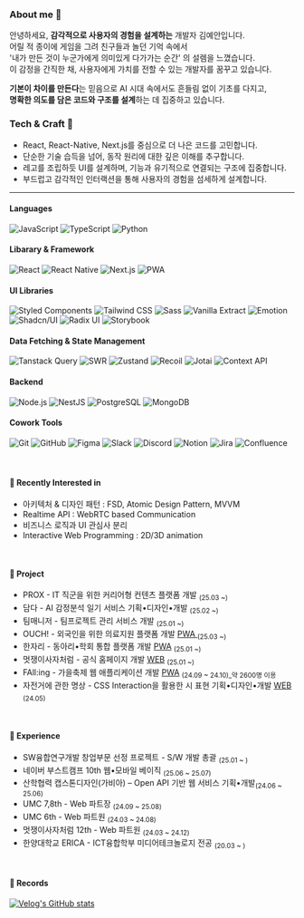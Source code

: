 ### About me 👋
안녕하세요, **감각적으로 사용자의 경험을 설계하는** 개발자 김예안입니다. <br>
어릴 적 종이에 게임을 그려 친구들과 놀던 기억 속에서  <br>
'내가 만든 것이 누군가에게 의미있게 다가가는 순간' 의 설렘을 느꼈습니다.<br>
이 감정을 간직한 채, 사용자에게 가치를 전할 수 있는 개발자를 꿈꾸고 있습니다.<br>

**기본이 차이를 만든다**는 믿음으로 AI 시대 속에서도 흔들림 없이 기초를 다지고, <br> 
**명확한 의도를 담은 코드와 구조를 설계**하는 데 집중하고 있습니다.


### Tech & Craft  🫧
- React, React-Native, Next.js를 중심으로 더 나은 코드를 고민합니다.
- 단순한 기술 습득을 넘어, 동작 원리에 대한 깊은 이해를 추구합니다.
- 레고를 조립하듯 UI를 설계하며, 기능과 유기적으로 연결되는 구조에 집중합니다.
- 부드럽고 감각적인 인터랙션을 통해 사용자의 경험을 섬세하게 설계합니다.

---

#### Languages
<div>
<img src="https://img.shields.io/badge/JavaScript-D8EFFF?style=flat&logo=javascript&logoColor=gray" alt="JavaScript"/>
<img src="https://img.shields.io/badge/TypeScript-D8EFFF?style=flat&logo=typescript&logoColor=black" alt="TypeScript"/>
<img src="https://img.shields.io/badge/Python-D8EFFF?style=flat&logo=python&logoColor=black" alt="Python"/>
</div>

#### Libarary & Framework
<div>
  <img src="https://img.shields.io/badge/React-B7D4FF?style=flat&logo=react&logoColor=black" alt="React"/>
  <img src="https://img.shields.io/badge/React_Native-B7D4FF?style=flat&logo=react&logoColor=black" alt="React Native"/>
  <img src="https://img.shields.io/badge/Next.js-B7D4FF?style=flat&logo=nextdotjs&logoColor=black" alt="Next.js"/>
<!--   <img src="https://img.shields.io/badge/Three.js-B7D4FF?style=flat&logo=threedotjs&logoColor=black" alt="Three.js"/> -->
  <img src="https://img.shields.io/badge/PWA-B7D4FF?style=flat&logo=pwa&logoColor=black" alt="PWA"/>
</div>

#### UI Libraries

<div>
<img src="https://img.shields.io/badge/Styled Components-E6CDFF?style=flat&logo=styled-components&logoColor=black" alt="Styled Components"/>
<img src="https://img.shields.io/badge/Tailwind CSS-E6CDFF?style=flat&logo=tailwindcss&logoColor=black" alt="Tailwind CSS"/>
<img src="https://img.shields.io/badge/Sass-E6CDFF?style=flat&logo=sass&logoColor=black" alt="Sass"/>
<img src="https://img.shields.io/badge/🍦 Vanilla Extract-E6CDFF?style=flat&logo=none&logoColor=black" alt="Vanilla Extract"/>
<img src="https://img.shields.io/badge/👩‍🎤 Emotion-E6CDFF?style=flat&logo=none&logoColor=black" alt="Emotion"/>
<img src="https://img.shields.io/badge/shadcn/ui-E6CDFF?style=flat&logo=shadcn/ui&logoColor=black" alt="Shadcn/UI"/>
<img src="https://img.shields.io/badge/Radix UI-E6CDFF?style=flat&logo=radix-ui&logoColor=black" alt="Radix UI"/>
<img src="https://img.shields.io/badge/Storybook-E6CDFF?style=flat&logo=storybook&logoColor=black" alt="Storybook"/>
<!-- <img src="https://img.shields.io/badge/CSS Modules-E6CDFF?style=flat&logo=css3&logoColor=black" alt="CSS Modules"/> -->
<!--   <img src="https://img.shields.io/badge/Chakra-CDE1FF?logo=chakraUi&logoColor=black&style=flat" alt="Chakra"/>
  <img src="https://img.shields.io/badge/Material UI-CDE1FF?style=flat&logo=mui&logoColor=black" alt="Material UI"/>
  <img src="https://img.shields.io/badge/Bootstrap-CDE1FF?style=flat&logo=bootstrap&logoColor=black" alt="Bootstrap"/> -->
</div>


#### Data Fetching & State Management

<div>
  <img src="https://img.shields.io/badge/Tanstack Query-D1F4EF?style=flat&logo=reactquery&logoColor=black" alt="Tanstack Query"/>
  <img src="https://img.shields.io/badge/SWR-D1F4EF?style=flat&logo=swr&logoColor=black" alt="SWR"/>
  <img src="https://img.shields.io/badge/🐻 Zustand-D1F4EF?style=flat&logo=none&logoColor=black" alt="Zustand"/>
  <img src="https://img.shields.io/badge/Recoil-D1F4EF?style=flat&logo=recoil&logoColor=black" alt="Recoil"/>
  <img src="https://img.shields.io/badge/👻 Jotai-D1F4EF?style=flat&logo=jotai&logoColor=black" alt="Jotai"/>
  <img src="https://img.shields.io/badge/Context_API-D1F4EF?style=flat&logo=react&logoColor=black" alt="Context API"/>
</div>


#### Backend
<div>
<!--  <img src="https://img.shields.io/badge/Firebase-FEFCD7?style=flat&logo=firebase&logoColor=black" alt="Firebase"/> -->
 <img src="https://img.shields.io/badge/Node.js-FEFCD7?style=flat&logo=node.js&logoColor=black" alt="Node.js"/>
<!--  <img src="https://img.shields.io/badge/Express-FEFCD7?style=flat&logo=express&logoColor=black" alt="Express"/> -->
  <img src="https://img.shields.io/badge/NestJS-FEFCD7?style=flat&logo=nestjs&logoColor=black" alt="NestJS"/>
 <img src="https://img.shields.io/badge/PostgreSQL-FEFCD7?style=flat&logo=postgresql&logoColor=black" alt="PostgreSQL"/>
 <img src="https://img.shields.io/badge/MongoDB-FEFCD7?style=flat&logo=mongodb&logoColor=black" alt="MongoDB"/>
<!--  <img src="https://img.shields.io/badge/Supabase-FEFCD7?style=flat&logo=supabase&logoColor=black" alt="Supabase"/> -->
<!--   <img src="https://img.shields.io/badge/Fetch API-FEFCD7?style=flat&logo=iCloud&logoColor=black" alt="Fetch API"/>
  <img src="https://img.shields.io/badge/Axios-FEFCD7?style=flat&logo=axios&logoColor=black" alt="Axios"/>
  <img src="https://img.shields.io/badge/Vercel-FEFCD7?style=flat&logo=vercel&logoColor=black" alt="Vercel"/>
 <img src="https://img.shields.io/badge/Firebase Authentication-FEFCD7?style=flat&logo=firebase&logoColor=black" alt="Firebase Authentication"/> -->
</div>


#### Cowork Tools

<div>
<!--   <img src="https://img.shields.io/badge/Storybook-D8EFFF?style=flat&logo=storybook&logoColor=black" alt="Storybook"/> -->
  <img src="https://img.shields.io/badge/Git-FAD4D4?style=flat&logo=git&logoColor=black" alt="Git"/>
  <img src="https://img.shields.io/badge/GitHub-FAD4D4?style=flat&logo=GitHub&logoColor=black" alt="GitHub"/>
  <img src="https://img.shields.io/badge/Figma-FAD4D4?style=flat&logo=Figma&logoColor=black" alt="Figma"/>
  <img src="https://img.shields.io/badge/Slack-FAD4D4?style=flat&logo=Slack&logoColor=black" alt="Slack"/>
  <img src="https://img.shields.io/badge/Discord-FAD4D4?style=flat&logo=Discord&logoColor=black" alt="Discord"/>
  <img src="https://img.shields.io/badge/Notion-FAD4D4?style=flat&logo=Notion&logoColor=black" alt="Notion"/>
  <img src="https://img.shields.io/badge/Jira-FAD4D4?style=flat&logo=Jira&logoColor=black" alt="Jira"/>
  <img src="https://img.shields.io/badge/Confluence-FAD4D4?style=flat&logo=Confluence&logoColor=black" alt="Confluence"/>
</div>

<br>
<br>

<!-- #### ✨ Frontend -->

<!-- <img src="https://img.shields.io/badge/JavaScript-F7DF1E?style=for-the-badge&logo=JavaScript&logoColor=white" alt="JavaScript Badge"> -->
<!-- <img src="https://img.shields.io/badge/TypeScript-007ACC?style=for-the-badge&logo=typescript&logoColor=white" alt="TypeScript Badge"> -->
<!-- <img src="https://img.shields.io/badge/React-20232A?style=for-the-badge&logo=react&logoColor=61DAFB" alt="React Badge"> -->
<!-- <img src="https://img.shields.io/badge/React_Native-20232A?style=for-the-badge&logo=react&logoColor=61DAFB" alt="React Native Badge"> -->
<!-- <img src="https://img.shields.io/badge/Next.js-000?logo=nextdotjs&logoColor=fff&style=for-the-badge" alt="Next.js Badge"> -->
<!-- <img src="https://img.shields.io/badge/Recoil-3578E5?style=for-the-badge&logo=Recoil&logoColor=white" alt="Recoil Badge"> -->
<!-- <img src="https://img.shields.io/badge/TanStack_Query-FF4154?style=for-the-badge&logo=React-Query&logoColor=white" alt="TanStack Query Badge"> -->
<!-- <img src="https://img.shields.io/badge/Zustand-8D6E63?style=for-the-badge&logoColor=white" alt="Zustand Badge"> -->
<!-- <img src="https://img.shields.io/badge/Context%20API-61DAFB?style=for-the-badge&logo=react&logoColor=white" alt="Context API Badge"> -->
<!-- <img src="https://img.shields.io/badge/PWA-5A0FC8?style=for-the-badge&logo=pwa&logoColor=white" alt="PWA Badge"> -->

<!-- #### 🎨 Style -->
<!-- <img src="https://img.shields.io/badge/styled--components-DB7093?style=for-the-badge&logo=styled-components&logoColor=white" alt="Styled Components Badge"> -->
<!-- <img src="https://img.shields.io/badge/Tailwind_CSS-38B2AC?style=for-the-badge&logo=tailwind-css&logoColor=white" alt="Tailwind CSS Badge"> -->
<!-- <img src="https://img.shields.io/badge/Sass-CC6699?style=for-the-badge&logo=sass&logoColor=white" alt="Sass Badge"> -->
<!-- <img src="https://img.shields.io/badge/Vanilla_Extract-80CBC4?style=for-the-badge&logoColor=white" alt="Vanilla Extract Badge"> -->
<!-- <img src="https://img.shields.io/badge/CSS%20Module-1572B6?style=for-the-badge&logo=css3&logoColor=white" alt="CSS Module Badge"> -->
<!-- <img src="https://img.shields.io/badge/shadcn/ui-000000?style=for-the-badge&logoColor=white" alt="shadcn/ui Badge"> -->

<!-- #### ⚙️ Backend -->
<!-- <img src="https://img.shields.io/badge/Supabase-181818?style=for-the-badge&logo=supabase&logoColor=3ECF8E" alt="Supabase Badge"> -->
<!-- <img src="https://img.shields.io/badge/Firebase-FFCA28?style=for-the-badge&logo=firebase&logoColor=039BE5" alt="Firebase Badge"> -->




#### 👀 Recently Interested in
- 아키텍처 & 디자인 패턴 : FSD, Atomic Design Pattern, MVVM
- Realtime API :  WebRTC based Communication
- 비즈니스 로직과 UI 관심사 분리 
- Interactive Web Programming : 2D/3D animation

<br>

#### 🎯 Project
- PROX - IT 직군을 위한 커리어형 컨텐츠 플랫폼 개발 <sub> (25.03 ~) </sub>
- 담다 - AI 감정분석 일기 서비스 기획•디자인•개발 <sub> (25.02 ~) </sub>
- 팀매니저 - 팀프로젝트 관리 서비스 개발 <sub> (25.01 ~) </sub>
- OUCH! - 외국인을 위한 의료지원 플랫폼 개발 <a href="https://ouchs.netlify.app">PWA </a> <sub> (25.03 ~) </sub>
- 한자리 - 동아리•학회 통합 플랫폼 개발 <a href="https://hanjari.site/">PWA</a> <sub> (25.01 ~) </sub>
- 멋쟁이사자처럼 - 공식 홈페이지 개발 <a href="https://ericalion.vercel.app/">WEB</a> <sub> (25.01 ~) </sub>
- FAll:ing - 가을축제 웹 애플리케이션 개발 <a href="https://falling-erica.web.app/">PWA</a> <sub> (24.09 ~ 24.10)_약 2600명 이용 </sub>
- 자전거에 관한 명상 - CSS Interaction을 활용한 시 표현 기획•디자인•개발 <a href="https://pedal-mind.netlify.app/">WEB</a> <sub> (24.05)</sub>

<br>

#### 🥇 Experience
- SW융합연구개발 창업부문 선정 프로젝트 - S/W 개발 총괄 <sub>(25.01 ~ )</sub>
- 네이버 부스트캠프 10th 웹•모바일 베이직 <sub>(25.06 ~ 25.07)</sub>
- 산학협력 캡스톤디자인(가비아) – Open API 기반 웹 서비스 기획•개발<sub>(24.06 ~ 25.06)</sub>
- UMC 7,8th - Web 파트장 <sub>(24.09 ~ 25.08)</sub>
- UMC 6th - Web 파트원 <sub>(24.03 ~ 24.08)</sub>
- 멋쟁이사자처럼 12th - Web 파트원 <sub>(24.03 ~ 24.12)</sub>
- 한양대학교 ERICA - ICT융합학부 미디어테크놀로지 전공 <sub>(20.03 ~ )</sub>

<br>



#### 📄 Records

[![Velog's GitHub stats](https://velog-readme-stats.vercel.app/api?name=vlmbuyd)](https://velog.io/@vlmbuyd/posts)
